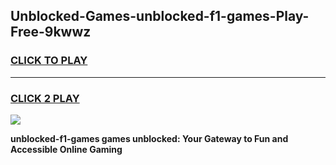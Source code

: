 
## Unblocked-Games-unblocked-f1-games-Play-Free-9kwwz
<h3>
<a href="https://premium76.site?title=unblocked-f1-games&ref=18A">CLICK TO PLAY</a></h3>
<hr>

<h3>
<a href="https://premium76.site?title=unblocked-f1-games&ref=18A">CLICK 2 PLAY</a>
  
</h3>

<a href="https://premium76.site?title=unblocked-f1-games&ref=18A"><img src="https://clearcache.store/games.png"></a>


**unblocked-f1-games games unblocked: Your Gateway to Fun and Accessible Online Gaming**
